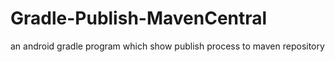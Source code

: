 # Gradle-Publish-MavenCentral
an android gradle program which show publish process to maven repository
